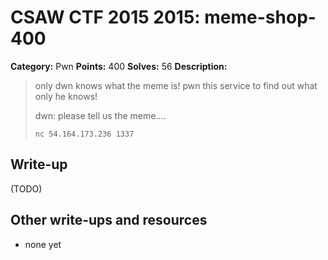 # CSAW CTF 2015 2015: meme-shop-400

**Category:** Pwn
**Points:** 400
**Solves:** 56
**Description:**

> only dwn knows what the meme is!
> pwn this service to find out what only he knows!
>
> dwn: please tell us the meme....
>
> `nc 54.164.173.236 1337`
>
>


## Write-up

(TODO)

## Other write-ups and resources

* none yet
